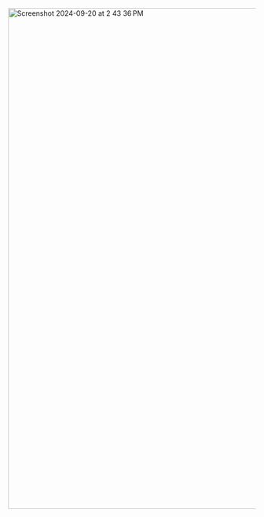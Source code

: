 <img width="1017" alt="Screenshot 2024-09-20 at 2 43 36 PM" src="https://github.com/user-attachments/assets/44705b23-6a38-4f52-ab56-cd175567a418">

